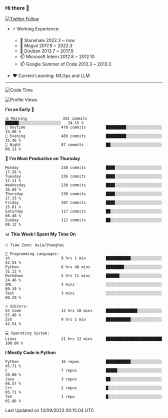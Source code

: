 ### Hi there 👋

[![Twitter Follow](https://img.shields.io/twitter/follow/tianweidut?style=social)](https://twitter.com/tianweidut)

- ⚡ Working Experience:
  - 🔭 Starwhale 2022.3 ~ now
  - 🌱 Megvii 2017.9 ~ 2022.3
  - 🌱 Douban 2013.7 ~ 2017.9
  - 📫 Microsoft Intern 2012.8 ~ 2012.10
  - 📫 Google Summer of Code 2012.3 ~ 2013.3

- ❤️ Current Learning: MLOps and LLM

---
<!--START_SECTION:waka-->
![Code Time](http://img.shields.io/badge/Code%20Time-4%2C481%20hrs%2058%20mins-blue)

![Profile Views](http://img.shields.io/badge/Profile%20Views-0-blue)

**I'm an Early 🐤** 

```text
🌞 Morning                333 commits         ██████░░░░░░░░░░░░░░░░░░░   24.15 % 
🌆 Daytime                470 commits         █████████░░░░░░░░░░░░░░░░   34.08 % 
🌃 Evening                489 commits         █████████░░░░░░░░░░░░░░░░   35.46 % 
🌙 Night                  87 commits          ██░░░░░░░░░░░░░░░░░░░░░░░   06.31 % 
```
📅 **I'm Most Productive on Thursday** 

```text
Monday                   238 commits         ████░░░░░░░░░░░░░░░░░░░░░   17.26 % 
Tuesday                  236 commits         ████░░░░░░░░░░░░░░░░░░░░░   17.11 % 
Wednesday                230 commits         ████░░░░░░░░░░░░░░░░░░░░░   16.68 % 
Thursday                 239 commits         ████░░░░░░░░░░░░░░░░░░░░░   17.33 % 
Friday                   207 commits         ████░░░░░░░░░░░░░░░░░░░░░   15.01 % 
Saturday                 117 commits         ██░░░░░░░░░░░░░░░░░░░░░░░   08.48 % 
Sunday                   112 commits         ██░░░░░░░░░░░░░░░░░░░░░░░   08.12 % 
```


📊 **This Week I Spent My Time On** 

```text
🕑︎ Time Zone: Asia/Shanghai

💬 Programming Languages: 
sh                       9 hrs 1 min         ███████████░░░░░░░░░░░░░░   42.54 % 
Python                   6 hrs 48 mins       ████████░░░░░░░░░░░░░░░░░   32.12 % 
Markdown                 5 hrs 11 mins       ██████░░░░░░░░░░░░░░░░░░░   24.46 % 
XML                      4 mins              ░░░░░░░░░░░░░░░░░░░░░░░░░   00.39 % 
Text                     3 mins              ░░░░░░░░░░░░░░░░░░░░░░░░░   00.29 % 

🔥 Editors: 
VS Code                  12 hrs 10 mins      ██████████████░░░░░░░░░░░   57.46 % 
Zsh                      9 hrs 1 min         ███████████░░░░░░░░░░░░░░   42.54 % 

💻 Operating System: 
Linux                    21 hrs 12 mins      █████████████████████████   100.00 % 
```

**I Mostly Code in Python** 

```text
Python                   16 repos            ███████████░░░░░░░░░░░░░░   45.71 % 
C                        7 repos             █████░░░░░░░░░░░░░░░░░░░░   20.00 % 
Java                     3 repos             ██░░░░░░░░░░░░░░░░░░░░░░░   08.57 % 
C++                      2 repos             █░░░░░░░░░░░░░░░░░░░░░░░░   05.71 % 
TeX                      1 repo              █░░░░░░░░░░░░░░░░░░░░░░░░   02.86 % 
```




 Last Updated on 13/09/2023 00:15:04 UTC
<!--END_SECTION:waka-->
